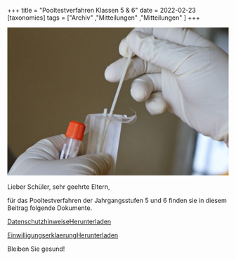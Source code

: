 +++
title = "Pooltestverfahren Klassen 5 & 6"
date = 2022-02-23
[taxonomies]
tags = ["Archiv" ,"Mitteilungen" ,"Mitteilungen" ]
+++

![](images/mufid-majnun-aNEaWqVoT0g-unsplash-2-1024x683.jpg)

Lieber Schüler, sehr geehrte Eltern,  
  
für das Pooltestverfahren der Jahrgangsstufen 5 und 6 finden sie in diesem Beitrag folgende Dokumente.

[Datenschutzhinweise](https://volksschule-partenkirchen.de/wp-content/uploads/Datenschutzhinweise.pdf)[Herunterladen](https://volksschule-partenkirchen.de/wp-content/uploads/Datenschutzhinweise.pdf)

[Einwilligungserklaerung](https://volksschule-partenkirchen.de/wp-content/uploads/Einwilligungserklaerung.pdf)[Herunterladen](https://volksschule-partenkirchen.de/wp-content/uploads/Einwilligungserklaerung.pdf)

Bleiben Sie gesund!
